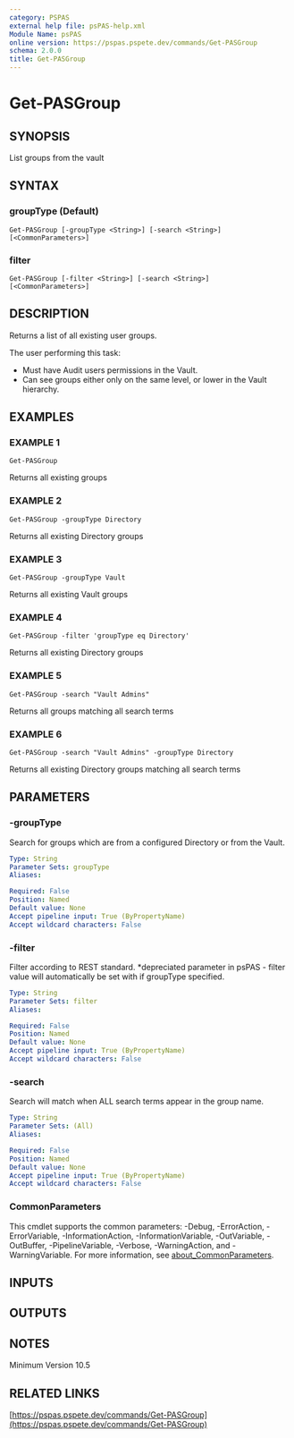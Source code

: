 ```yaml
---
category: PSPAS
external help file: psPAS-help.xml
Module Name: psPAS
online version: https://pspas.pspete.dev/commands/Get-PASGroup
schema: 2.0.0
title: Get-PASGroup
---
```


# Get-PASGroup

## SYNOPSIS
List groups from the vault

## SYNTAX

### groupType (Default)
```
Get-PASGroup [-groupType <String>] [-search <String>] [<CommonParameters>]
```

### filter
```
Get-PASGroup [-filter <String>] [-search <String>] [<CommonParameters>]
```

## DESCRIPTION
Returns a list of all existing user groups.

The user performing this task:
- Must have Audit users permissions in the Vault.
- Can see groups either only on the same level, or lower in the Vault hierarchy.

## EXAMPLES

### EXAMPLE 1
```
Get-PASGroup
```

Returns all existing groups

### EXAMPLE 2
```
Get-PASGroup -groupType Directory
```

Returns all existing Directory groups

### EXAMPLE 3
```
Get-PASGroup -groupType Vault
```

Returns all existing Vault groups

### EXAMPLE 4
```
Get-PASGroup -filter 'groupType eq Directory'
```

Returns all existing Directory groups

### EXAMPLE 5
```
Get-PASGroup -search "Vault Admins"
```

Returns all groups matching all search terms

### EXAMPLE 6
```
Get-PASGroup -search "Vault Admins" -groupType Directory
```

Returns all existing Directory groups matching all search terms

## PARAMETERS

### -groupType
Search for groups which are from a configured Directory or from the Vault.

```yaml
Type: String
Parameter Sets: groupType
Aliases:

Required: False
Position: Named
Default value: None
Accept pipeline input: True (ByPropertyName)
Accept wildcard characters: False
```

### -filter
Filter according to REST standard.
*depreciated parameter in psPAS - filter value will automatically be set with if groupType specified.

```yaml
Type: String
Parameter Sets: filter
Aliases:

Required: False
Position: Named
Default value: None
Accept pipeline input: True (ByPropertyName)
Accept wildcard characters: False
```

### -search
Search will match when ALL search terms appear in the group name.

```yaml
Type: String
Parameter Sets: (All)
Aliases:

Required: False
Position: Named
Default value: None
Accept pipeline input: True (ByPropertyName)
Accept wildcard characters: False
```

### CommonParameters
This cmdlet supports the common parameters: -Debug, -ErrorAction, -ErrorVariable, -InformationAction, -InformationVariable, -OutVariable, -OutBuffer, -PipelineVariable, -Verbose, -WarningAction, and -WarningVariable. For more information, see [about_CommonParameters](http://go.microsoft.com/fwlink/?LinkID=113216).

## INPUTS

## OUTPUTS

## NOTES
Minimum Version 10.5

## RELATED LINKS

[https://pspas.pspete.dev/commands/Get-PASGroup](https://pspas.pspete.dev/commands/Get-PASGroup)

